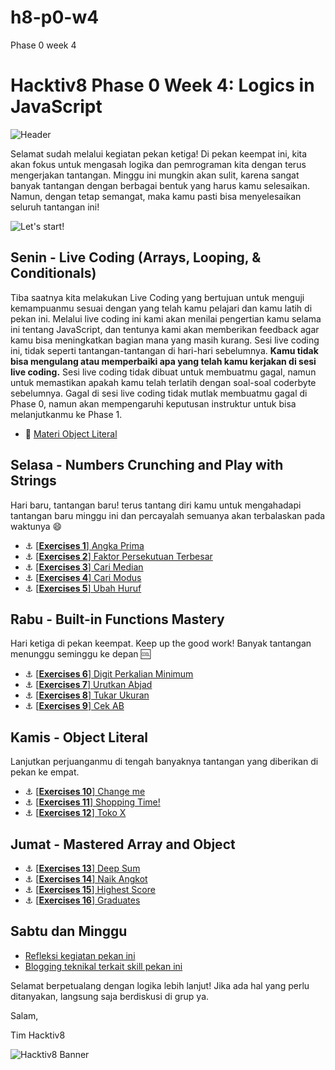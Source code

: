 # h8-p0-w4
Phase 0 week 4
# Hacktiv8 Phase 0 Week 4: Logics in JavaScript

![Header](assets/header-w1.jpg)

Selamat sudah melalui kegiatan pekan ketiga! Di pekan keempat ini, kita akan fokus untuk mengasah logika dan pemrograman kita dengan terus mengerjakan tantangan. Minggu ini mungkin akan sulit, karena sangat banyak tantangan dengan berbagai bentuk yang harus kamu selesaikan. Namun, dengan tetap semangat, maka kamu pasti bisa menyelesaikan seluruh tantangan ini!

![Let's start!](assets/start.png)

## Senin - Live Coding (Arrays, Looping, & Conditionals)

Tiba saatnya kita melakukan Live Coding yang bertujuan untuk menguji kemampuanmu sesuai dengan yang telah kamu pelajari dan kamu latih di pekan ini. Melalui live coding ini kami akan menilai pengertian kamu selama ini tentang JavaScript, dan tentunya kami akan memberikan feedback agar kamu bisa meningkatkan bagian mana yang masih kurang. Sesi live coding ini, tidak seperti tantangan-tantangan di hari-hari sebelumnya. **Kamu tidak bisa mengulang atau memperbaiki apa yang telah kamu kerjakan di sesi live coding.** Sesi live coding tidak dibuat untuk membuatmu gagal, namun untuk memastikan apakah kamu telah terlatih dengan soal-soal coderbyte sebelumnya. Gagal di sesi live coding tidak mutlak membuatmu gagal di Phase 0, namun akan mempengaruhi keputusan instruktur untuk bisa melanjutkanmu ke Phase 1.

- :notebook_with_decorative_cover:
[Materi Object Literal](/modules/js-object-literal.md)

## Selasa - Numbers Crunching and Play with Strings
Hari baru, tantangan baru! terus tantang diri kamu untuk mengahadapi tantangan baru minggu ini dan percayalah semuanya akan terbalaskan pada waktunya :smile:

- :anchor:
[[**Exercises 1**] Angka Prima](/modules/challenge-angka-prima.md)
- :anchor:
[[**Exercises 2**] Faktor Persekutuan Terbesar](/modules/challenge-faktor-persekutuan-terbesar.md)
- :anchor:
[[**Exercises 3**] Cari Median](/modules/challenge-cari-median.md)
- :anchor:
[[**Exercises 4**] Cari Modus](/modules/challenge-cari-modus.md)
- :anchor:
[[**Exercises 5**] Ubah Huruf](/modules/challenge-ubah-huruf.md)

## Rabu - Built-in Functions Mastery
Hari ketiga di pekan keempat. Keep up the good work! Banyak tantangan menunggu seminggu ke depan :cool:

- :anchor:
[[**Exercises 6**] Digit Perkalian Minimum](/modules/challenge-digit-perkalian-minimum.md)
- :anchor:
[[**Exercises 7**] Urutkan Abjad](/modules/challenge-urutkan-abjad.md)
- :anchor:
[[**Exercises 8**] Tukar Ukuran](/modules/challenge-tukar-besar-kecil.md)
- :anchor:
[[**Exercises 9**] Cek AB](/modules/challenge-cek-ab.md)

## Kamis - Object Literal
Lanjutkan perjuanganmu di tengah banyaknya tantangan yang diberikan di pekan ke empat.
- :anchor:
[[**Exercises 10**] Change me](modules/challenge-object-literal.md)
- :anchor:
[[**Exercises 11**] Shopping Time!](modules/challenge-shopping-time.md)
- :anchor:
[[**Exercises 12**] Toko X](modules/challenge-toko-x.md)


## Jumat - Mastered Array and Object
- :anchor: [[**Exercises 13**] Deep Sum](modules/challenge-deep-sum.md)
- :anchor: [[**Exercises 14**] Naik Angkot](modules/challenge-naik-angkot.md)
- :anchor: [[**Exercises 15**] Highest Score](modules/challenge-highest-score.md)
- :anchor: [[**Exercises 16**] Graduates](modules/challenge-graduates.md)

## Sabtu dan Minggu

- [Refleksi kegiatan pekan ini](https://github.com/hacktiv8/phase-0-activities/blob/master/modules/reflection.md)
- [Blogging teknikal terkait skill pekan ini](https://github.com/hacktiv8/phase-0-activities/blob/master/modules/blog.md)

Selamat berpetualang dengan logika lebih lanjut! Jika ada hal yang perlu ditanyakan, langsung saja berdiskusi di grup ya.

Salam,

Tim Hacktiv8

![Hacktiv8 Banner](assets/banner.png)
